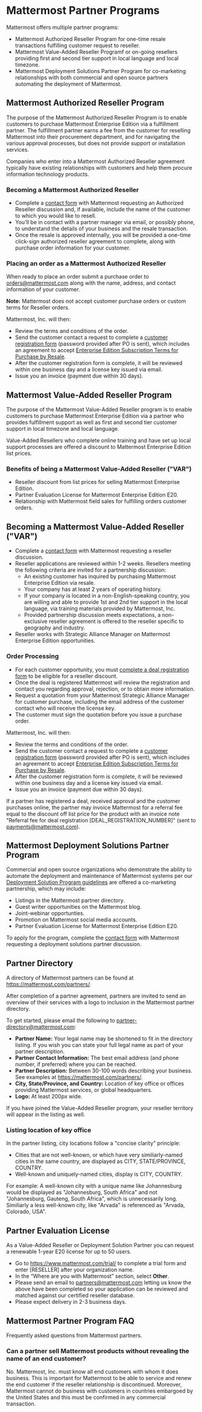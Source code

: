 # Mattermost Partner Programs

Mattermost offers multiple partner programs:

- Mattermost Authorized Reseller Program for one-time resale transactions fulfilling customer request to reseller.
- Mattermost Value-Added Reseller Programf or on-going resellers providing first and second tier support in local language and local timezone.
- Mattermost Deployment Solutions Partner Program for co-marketing relationships with both commercial and open source partners automating the deployment of Mattermost.

## Mattermost Authorized Reseller Program

The purpose of the Mattermost Authorized Reseller Program is to enable customers to purchase Mattermost Enterprise Edition via a fulfillment partner. The fulfillment partner earns a fee from the customer for reselling Mattermost into their procurement department, and for navigating the various approval processes, but does not provide support or installation services.

Companies who enter into a Mattermost Authorized Reseller agreement typically have existing relationships with customers and help them procure information technology products.

### Becoming a Mattermost Authorized Reseller 

- Complete a [contact form](https://mattermost.com/contact-us) with Mattermost requesting an Authorized Reseller discussion and, if available, include the name of the customer to which you would like to resell.
- You'll be in contact with a partner manager via email, or possibly phone, to understand the details of your business and the resale transaction.
- Once the resale is approved internally, you will be provided a one-time click-sign authorized reseller agreement to complete, along with purchase order information for your customer.

### Placing an order as a Mattermost Authorized Reseller 

When ready to place an order submit a purchase order to orders@mattermost.com along with the name, address, and contact information of your customer.

**Note:** Mattermost does not accept customer purchase orders or custom terms for Reseller orders.
  
Mattermost, Inc. will then:

- Review the terms and conditions of the order.
- Send the customer contact a request to complete a [customer registration form](https://about.mattermost.com/customer-registration) \(password provided after PO is sent\), which includes an agreement to accept [Enterprise Edition Subscription Terms for Purchase by Resale](https://about.mattermost.com/customer-terms-and-conditions).
- After the customer registration form is complete, it will be reviewed within one business day and a license key issued via email.
- Issue you an invoice (payment due within 30 days).

## Mattermost Value-Added Reseller Program

The purpose of the Mattermost Value-Added Reseller program is to enable customers to purchase Mattermost Enterprise Edition via a partner who provides fulfillment support as well as first and second tier customer support in local timezone and local language.

Value-Added Resellers who complete online training and have set up local support processes are offered a discount to Mattermost Enterprise Edition list prices.

### Benefits of being a Mattermost Value-Added Reseller ("VAR")

- Reseller discount from list prices for selling Mattermost Enterprise Edition.
- Partner Evaluation License for Mattermost Enterprise Edition E20.
- Relationship with Mattermost field sales for fulfilling orders customer orders.

## Becoming a Mattermost Value-Added Reseller ("VAR") 

- Complete a [contact form](https://mattermost.com/contact-us) with Mattermost requesting a reseller discussion.
- Reseller applications are reviewed within 1-2 weeks. Resellers meeting the following criteria are invited for a partnership discussion:
   - An existing customer has inquired by purchasing Mattermost Enterprise Edition via resale.
   - Your company has at least 2 years of operating history.
   - If your company is located in a non-English-speaking country, you are willing and able to provide 1st and 2nd tier support in the local language, via training materials provided by Mattermost, Inc.
   - Provided partnership discussion meets expectations, a non-exclusive reseller agreement is offered to the reseller specific to geography and industry.
- Reseller works with Strategic Alliance Manager on Mattermost Enterprise Edition opportunities.

### Order Processing

- For each customer opportunity, you must [complete a deal registration form](https://about.mattermost.com/reseller-deal-registration) to be eligible for a reseller discount.
- Once the deal is registered Mattermost will review the registration and contact you regarding approval, rejection, or to obtain more information.
- Request a quotation from your Mattermost Strategic Alliance Manager for customer purchase, including the email address of the customer contact who will receive the license key.
- The customer must sign the quotation before you issue a purchase order.

Mattermost, Inc. will then:

- Review the terms and conditions of the order.
- Send the customer contact a request to complete a [customer registration form](https://about.mattermost.com/customer-registration) \(password provided after PO is sent\), which includes an agreement to accept [Enterprise Edition Subscription Terms for Purchase by Resale](https://about.mattermost.com/customer-terms-and-conditions).
- After the customer registration form is complete, it will be reviewed within one business day and a license key issued via email.
- Issue you an invoice (payment due within 30 days).

If a partner has registered a deal, received approval and the customer purchases online, the partner may invoice Mattermost for a referral fee equal to the discount off list price for the product with an invoice note "Referral fee for deal registration [DEAL_REGISTRATION_NUMBER]" (sent to payments@mattermost.com).

## Mattermost Deployment Solutions Partner Program

Commercial and open source organizations who demonstrate the ability to automate the deployment and maintenance of Mattermost systems per our [Deployment Solution Program guidelines](https://docs.mattermost.com/guides/orchestration.html) are offered a co-marketing partnership, which may include:

- Listings in the Mattermost partner directory.
- Guest writer opportunities on the Mattermost blog.
- Joint-webinar opportunties.
- Promotion on Mattermost social media accounts.
- Partner Evaluation License for Mattermost Enterprise Edition E20.

To apply for the program, complete the [contact form](https://mattermost.com/contact-us) with Mattermost requesting a deployment solutions partner discussion.

## Partner Directory 

A directory of Mattermost partners can be found at https://mattermost.com/partners/.

After completion of a partner agreement, partners are invited to send an overview of their services with a logo to inclusion in the Mattermost partner directory. 

To get started, please email the following to partner-directory@mattermost.com:

- **Partner Name:** Your legal name may be shortened to fit in the directory listing. If you wish you can state your full legal name as part of your partner description.
- **Partner Contact Information:** The best email address (and phone number, if preferred) where you can be reached.
- **Partner Description:** Between 30-100 words describing your business. See examples at https://mattermost.com/partners/.
- **City, State/Province, and Country:** Location of key office or offices providing Mattermost services, or global headquarters.
- **Logo:** At least 200px wide.

If you have joined the Value-Added Reseller program, your reseller territory will appear in the listing as well.

### Listing location of key office

In the partner listing, city locations follow a "concise clarity" principle:

- Cities that are not well-known, or which have very similiarly-named cities in the same country, are displayed as CITY, STATE/PROVINCE, COUNTRY.
- Well-known and uniquely-named cities, display is CITY, COUNTRY.

For example: A well-known city with a unique name like Johannesburg would be displayed as "Johannesburg, South Africa" and not "Johannesburg, Gauteng, South Africa", which is unnecessarily long. Similiarly a less well-known city, like "Arvada" is referenced as "Arvada, Colorado, USA".

## Partner Evaluation License 

As a Value-Added Reseller or Deployment Solution Partner you can request a renewable 1-year E20 license for up to 50 users.

- Go to https://www.mattermost.com/trial/ to complete a trial form and enter [RESELLER] after your organization name.
- In the “Where are you with Mattermost” section, select **Other**.
- Please send an email to partners@mattermost.com letting us know the above have been completed so your application can be reviewed and matched against our certified reseller database.
- Please expect delivery in 2-3 business days.

## Mattermost Partner Program FAQ 

Frequently asked questions from Mattermost partners.

### Can a partner sell Mattermost products without revealing the name of an end customer?

No. Mattermost, Inc. must know all end customers with whom it does business. This is important for Mattermost to be able to service and renew the end customer if the reseller relationship is discontinued. Moreover, Mattermost cannot do business with customers in countries embargoed by the United States and this must be confirmed in any commercial transaction.
